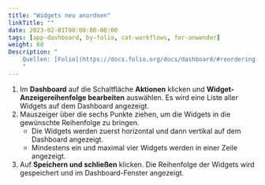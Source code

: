```yaml
---
title: "Widgets neu anordnen"
linkTitle: ""
date: 2023-02-01T00:00:00-00:00
tags: [app-dashboard, by-folio, cat-workflows, for-anwender]
weight: 60
Description: "
    Quellen: [Folio](https://docs.folio.org/docs/dashboard/#reordering-widgets) <!-- & [GBV](https://info.gebev.de/display/FOLIOGBVEXTERN/Folio:+Widgets+neu+anordnen) -->
    "
---
```


1.  Im **Dashboard** auf die Schaltfläche **Aktionen** klicken und **Widget-Anzeigereihenfolge bearbeiten** auswählen. Es wird eine Liste aller Widgets auf dem Dashboard angezeigt.
2.  Mauszeiger über die sechs Punkte ziehen, um die Widgets in die gewünschte Reihenfolge zu bringen.
    * Die Widgets werden zuerst horizontal und dann vertikal auf dem Dashboard angezeigt.
    * Mindestens ein und maximal vier Widgets werden in einer Zeile angezeigt.
3.  Auf **Speichern und schließen** klicken. Die Reihenfolge der Widgets wird gespeichert und im Dashboard-Fenster angezeigt.
